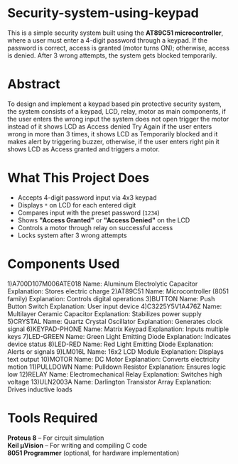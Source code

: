 # Security-system-using-keypad

This is a simple security system built using the **AT89C51 microcontroller**, where a user must enter a 4-digit password through a keypad. If the password is correct, access is granted (motor turns ON); otherwise, access is denied. After 3 wrong attempts, the system gets blocked temporarily.

# Abstract

To design and implement a keypad based pin protective security system, the system consists of a keypad, LCD, relay, motor as main components, if the user enters the wrong input the system does not open trigger the motor instead of it shows LCD as Access denied Try Again if the user enters wrong in more than 3 times, it shows LCD as Temporarily blocked and it makes alert by triggering buzzer, otherwise, if the user enters right pin it shows LCD as Access granted and triggers a motor.

# What This Project Does

- Accepts 4-digit password input via 4x3 keypad
- Displays `*` on LCD for each entered digit
- Compares input with the preset password (`1234`)
- Shows **"Access Granted"** or **"Access Denied"** on the LCD
- Controls a motor through relay on successful access
- Locks system after 3 wrong attempts

# Components Used

1)A700D107M006ATE018
  Name: Aluminum Electrolytic Capacitor
  Explanation: Stores electric charge
2)AT89C51
  Name: Microcontroller (8051 family)
  Explanation: Controls digital operations
3)BUTTON
  Name: Push Button Switch
  Explanation: User input device
4)C3225Y5V1A476Z
  Name: Multilayer Ceramic Capacitor
  Explanation: Stabilizes power supply
5)CRYSTAL
  Name: Quartz Crystal Oscillator
  Explanation: Generates clock signal
6)KEYPAD-PHONE
  Name: Matrix Keypad
  Explanation: Inputs multiple keys
7)LED-GREEN
  Name: Green Light Emitting Diode
  Explanation: Indicates device status
8)LED-RED
  Name: Red Light Emitting Diode
  Explanation: Alerts or signals
9)LM016L
  Name: 16x2 LCD Module
  Explanation: Displays text output
10)MOTOR
  Name: DC Motor
  Explanation: Converts electricity motion
11)PULLDOWN
  Name: Pulldown Resistor
  Explanation: Ensures logic low
12)RELAY
  Name: Electromechanical Relay
  Explanation: Switches high voltage
13)ULN2003A
  Name: Darlington Transistor Array
  Explanation: Drives inductive loads
 
# Tools Required

**Proteus 8** – For circuit simulation  
**Keil µVision** – For writing and compiling C code  
**8051 Programmer** (optional, for hardware implementation)

